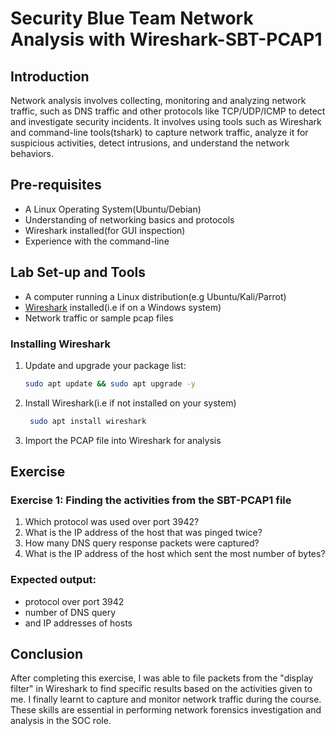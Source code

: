 # Security Blue Team Network Analysis with Wireshark-SBT-PCAP1
## Introduction
Network analysis involves collecting, monitoring and analyzing network traffic, such as DNS traffic and other protocols like TCP/UDP/ICMP to detect and investigate security incidents. It involves using tools such as Wireshark and command-line tools(tshark) to capture network traffic, analyze it for suspicious activities, detect intrusions, and understand the network behaviors.

## Pre-requisites
- A Linux Operating System(Ubuntu/Debian)
- Understanding of networking basics and protocols
- Wireshark installed(for GUI inspection)
- Experience with the command-line

## Lab Set-up and Tools
- A computer running a Linux distribution(e.g Ubuntu/Kali/Parrot)
- [Wireshark](https://www.wireshark.org/download.html) installed(i.e if on a Windows system)
- Network traffic or sample pcap files

### Installing Wireshark
1. Update and upgrade your package list:
   ```bash
   sudo apt update && sudo apt upgrade -y
   ```
2. Install Wireshark(i.e if not installed on your system)
   ```bash
    sudo apt install wireshark
   ```
3. Import the PCAP file into Wireshark for analysis
## Exercise
### Exercise 1: Finding the activities from the SBT-PCAP1 file
1. Which protocol was used over port 3942?
2. What is the IP address of the host that was pinged twice?
3. How many DNS query response packets were captured?
4. What is the IP address of the host which sent the most number of bytes?
### Expected output: 
- protocol over port 3942
- number of DNS query
- and IP addresses of hosts

## Conclusion
After completing this exercise, I was able to file packets from the "display filter" in Wireshark to find specific results based on the activities given to me. I finally learnt to capture and monitor network traffic during the course. These skills are essential in performing network forensics investigation and analysis in the SOC role.

